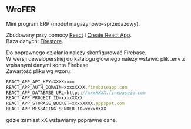 ## WroFER
Mini program ERP (moduł magazynowo-sprzedażowy). 

Zbudowany przy pomocy [React](https://reactjs.org/) i [Create React App](https://github.com/facebook/create-react-app).<br />
Baza danych: [Firestore](https://firebase.google.com/docs/firestore).

Do poprawnego działania należy skonfigurować Firebase. <br />
W wersji deweloperskiej do katalogu głównego należy wstawić plik .env z wpisanymi danymi konta Firebase.<br />
Zawartość pliku wg wzoru:<br />

```js
REACT_APP_API_KEY=XXXXxxxx
REACT_APP_AUTH_DOMAIN=xxxxXXXX.firebaseapp.com
REACT_APP_DATABASE_URL=https://xxxXXXX.firebaseio.com
REACT_APP_PROJECT_ID=xxxxXXXX
REACT_APP_STORAGE_BUCKET=xxxxXXXX.appspot.com
REACT_APP_MESSAGING_SENDER_ID=xxxxXXXX
```
gdzie zamiast xX wstawiamy poprawne dane.
